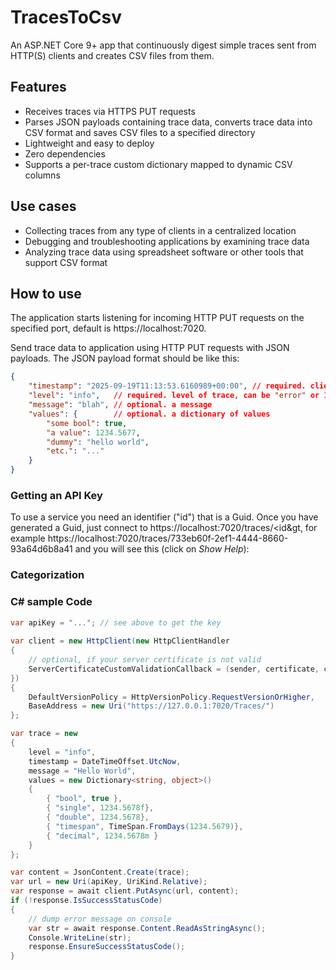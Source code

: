 # TracesToCsv
An ASP.NET Core 9+ app that continuously digest simple traces sent from HTTP(S) clients and creates CSV files from them.

## Features
- Receives traces via HTTPS PUT requests
- Parses JSON payloads containing trace data, converts trace data into CSV format and saves CSV files to a specified directory
- Lightweight and easy to deploy
- Zero dependencies
- Supports a per-trace custom dictionary mapped to dynamic CSV columns

## Use cases
- Collecting traces from any type of clients in a centralized location
- Debugging and troubleshooting applications by examining trace data
- Analyzing trace data using spreadsheet software or other tools that support CSV format
 
## How to use
The application starts listening for incoming HTTP PUT requests on the specified port, default is https://localhost:7020.

Send trace data to application using HTTP PUT requests with JSON payloads.
The JSON payload format should be like this:
```json
{
    "timestamp": "2025-09-19T11:13:53.6160989+00:00", // required. client timestamp
    "level": "info",   // required. level of trace, can be "error" or 1, "warning" or 2, "info" or 3, "verbose" or 4
    "message": "blah", // optional. a message
    "values": {        // optional. a dictionary of values
        "some bool": true,
        "a value": 1234.5677,
        "dummy": "hello world",
        "etc.": "..."
    }
}

```
### Getting an API Key
To use a service you need an identifier ("id") that is a Guid. Once you have generated a Guid, just connect to 
https://localhost:7020/traces/&lt;id&gt, for example https://localhost:7020/traces/733eb60f-2ef1-4444-8660-93a64d6b8a41 and you will see this (click on *Show Help*):





### Categorization

### C# sample Code

```csharp
var apiKey = "..."; // see above to get the key
    
var client = new HttpClient(new HttpClientHandler
{
    // optional, if your server certificate is not valid
    ServerCertificateCustomValidationCallback = (sender, certificate, chain, sslPolicyErrors) => true,
})
{
    DefaultVersionPolicy = HttpVersionPolicy.RequestVersionOrHigher,
    BaseAddress = new Uri("https://127.0.0.1:7020/Traces/")
};

var trace = new
{
    level = "info",
    timestamp = DateTimeOffset.UtcNow,
    message = "Hello World",
    values = new Dictionary<string, object>()
    {
        { "bool", true },
        { "single", 1234.5678f},
        { "double", 1234.5678},
        { "timespan", TimeSpan.FromDays(1234.5679)},
        { "decimal", 1234.5678m }
    }
};

var content = JsonContent.Create(trace);
var url = new Uri(apiKey, UriKind.Relative);
var response = await client.PutAsync(url, content);
if (!response.IsSuccessStatusCode)
{
    // dump error message on console
    var str = await response.Content.ReadAsStringAsync();
    Console.WriteLine(str);
    response.EnsureSuccessStatusCode();
}
